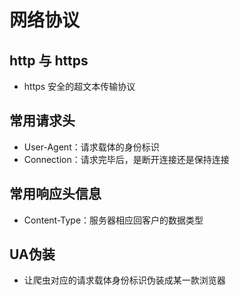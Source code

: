 # 网络协议

## http 与 https

+ https 安全的超文本传输协议

## 常用请求头

+ User-Agent：请求载体的身份标识
+ Connection：请求完毕后，是断开连接还是保持连接

## 常用响应头信息

+ Content-Type：服务器相应回客户的数据类型

## UA伪装

+ 让爬虫对应的请求载体身份标识伪装成某一款浏览器
